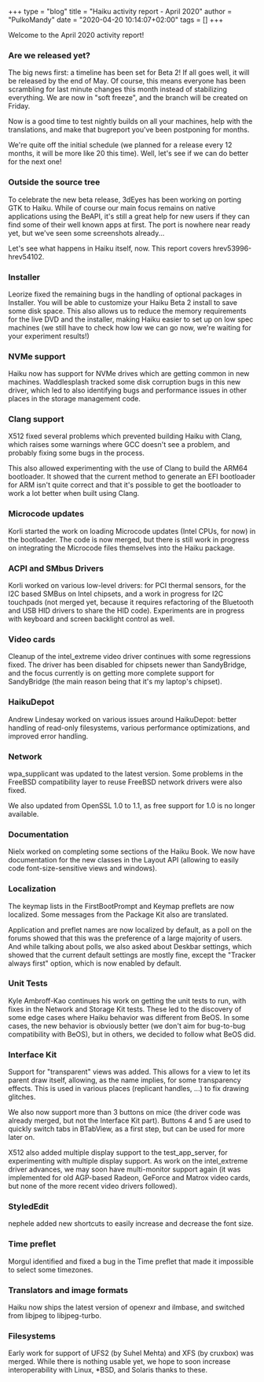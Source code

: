 +++
type = "blog"
title = "Haiku activity report - April 2020"
author = "PulkoMandy"
date = "2020-04-20 10:14:07+02:00"
tags = []
+++

Welcome to the April 2020 activity report!

<h3>Are we released yet?</h3>

The big news first: a timeline has been set for Beta 2! If all goes well, it will
be released by the end of May. Of course, this means everyone has been scrambling
for last minute changes this month instead of stabilizing everything. We are now
in "soft freeze", and the branch will be created on Friday.

Now is a good time to test nightly builds on all your machines, help with the
translations, and make that bugreport you've been postponing for months.

We're quite off the initial schedule (we planned for a release every 12 months,
it will be more like 20 this time). Well, let's see if we can do better for the
next one!

<h3>Outside the source tree</h3>

To celebrate the new beta release, 3dEyes has been working on porting GTK
to Haiku. While of course our main focus remains on native applications using the
BeAPI, it's still a great help for new users if they can find some of their well
known apps at first. The port is nowhere near ready yet, but we've seen some
screenshots already...

Let's see what happens in Haiku itself, now. This report covers hrev53996-hrev54102.

<h3>Installer</h3>

Leorize fixed the remaining bugs in the handling of optional packages in Installer.
You will be able to customize your Haiku Beta 2 install to save some disk space.
This also allows us to reduce the memory requirements for the live DVD and the
installer, making Haiku easier to set up on low spec machines (we still have to
check how low we can go now, we're waiting for your experiment results!)

<h3>NVMe support</h3>

Haiku now has support for NVMe drives which are getting common in new machines.
Waddlesplash tracked some disk corruption bugs in this new driver, which led
to also identifying bugs and performance issues in other places in the storage
management code. 

<h3>Clang support</h3>

X512 fixed several problems which prevented building Haiku with Clang, which
raises some warnings where GCC doesn't see a problem, and probably fixing some
bugs in the process.

This also allowed experimenting with the use of Clang to build the ARM64 bootloader.
It showed that the current method to generate an EFI bootloader for ARM isn't
quite correct and that it's possible to get the bootloader to work a lot
better when built using Clang.

<h3>Microcode updates</h3>

Korli started the work on loading Microcode updates (Intel CPUs, for now)
in the bootloader. The code is now merged, but there is still work in
progress on integrating the Microcode files themselves into the Haiku package.

<h3>ACPI and SMbus Drivers</h3>

Korli worked on various low-level drivers: for PCI thermal sensors, for the I2C
based SMBus on Intel chipsets, and a work in progress for I2C touchpads (not
merged yet, because it requires refactoring of the Bluetooth and USB HID drivers
to share the HID code). Experiments are in progress with keyboard and screen
backlight control as well.

<h3>Video cards</h3>

Cleanup of the intel_extreme video driver continues with some regressions fixed.
The driver has been disabled for chipsets newer than SandyBridge, and the focus
currently is on getting more complete support for SandyBridge (the main reason
being that it's my laptop's chipset).

<h3>HaikuDepot</h3>

Andrew Lindesay worked on various issues around HaikuDepot: better handling of
read-only filesystems, various performance optimizations, and improved error handling.


<h3>Network</h3>

wpa_supplicant was updated to the latest version. Some problems in the FreeBSD
compatibility layer to reuse FreeBSD network drivers were also fixed.

We also updated from OpenSSL 1.0 to 1.1, as free support for 1.0 is no longer
available.

<h3>Documentation</h3>

Nielx worked on completing some sections of the Haiku Book. We now have documentation
for the new classes in the Layout API (allowing to easily code font-size-sensitive
views and windows).

<h3>Localization</h3>

The keymap lists in the FirstBootPrompt and Keymap preflets are now localized.
Some messages from the Package Kit also are translated.

Application and preflet names are now localized by default, as a poll on
the forums showed that this was the preference of a large majority of users.
And while talking about polls, we also asked about Deskbar settings, which
showed that the current default settings are mostly fine, except the
"Tracker always first" option, which is now enabled by default.

<h3>Unit Tests</h3>

Kyle Ambroff-Kao continues his work on getting the unit tests to run, with
fixes in the Network and Storage Kit tests. These led to the discovery of some
edge cases where Haiku behavior was different from BeOS. In some cases, the new
behavior is obviously better (we don't aim for bug-to-bug compatibility with
BeOS), but in others, we decided to follow what BeOS did.

<h3>Interface Kit</h3>

Support for "transparent" views was added. This allows for a view to let its parent
draw itself, allowing, as the name implies, for some transparency effects. This
is used in various places (replicant handles, ...) to fix drawing glitches.

We also now support more than 3 buttons on mice (the driver code was already
merged, but not the Interface Kit part). Buttons 4 and 5 are used to quickly
switch tabs in BTabView, as a first step, but can be used for more later on.

X512 also added multiple display support to the test_app_server, for experimenting
with multiple display support. As work on the intel_extreme driver advances,
we may soon have multi-monitor support again (it was implemented for old AGP-based
Radeon, GeForce and Matrox video cards, but none of the more recent video drivers
followed).

<h3>StyledEdit</h3>

nephele added new shortcuts to easily increase and decrease the font size.

<h3>Time preflet</h3>

Morgul identified and fixed a bug in the Time preflet that made it impossible
to select some timezones.

<h3>Translators and image formats</h3>

Haiku now ships the latest version of openexr and ilmbase, and switched from
libjpeg to libjpeg-turbo.

<h3>Filesystems</h3>

Early work for support of UFS2 (by Suhel Mehta) and XFS (by cruxbox) was merged.
While there is nothing usable yet, we hope to soon increase interoperability
with Linux, *BSD, and Solaris thanks to these.
